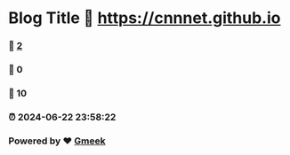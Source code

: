 # Blog Title :link: https://cnnnet.github.io 
### :page_facing_up: [2](https://cnnnet.github.io/tag.html) 
### :speech_balloon: 0 
### :hibiscus: 10 
### :alarm_clock: 2024-06-22 23:58:22 
### Powered by :heart: [Gmeek](https://github.com/Meekdai/Gmeek)
